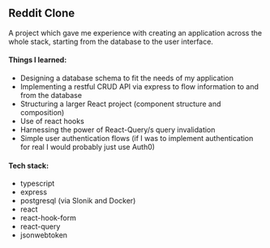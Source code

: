 ## Reddit Clone

A project which gave me experience with creating an application across the whole stack, starting from the database to the user interface.

#### Things I learned:

- Designing a database schema to fit the needs of my application
- Implementing a restful CRUD API via express to flow information to and from the database
- Structuring a larger React project (component structure and composition)
- Use of react hooks
- Harnessing the power of React-Query/s query invalidation
- Simple user authentication flows (if I was to implement authentication for real I would probably just use Auth0)

#### Tech stack:

- typescript
- express
- postgresql (via Slonik and Docker)
- react
- react-hook-form
- react-query
- jsonwebtoken
